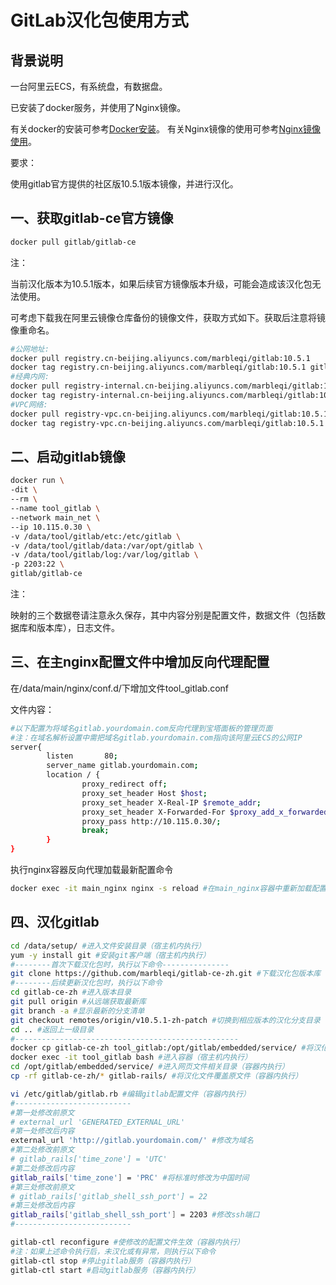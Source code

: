 # GitLab汉化包使用方式

## 背景说明

一台阿里云ECS，有系统盘，有数据盘。

已安装了docker服务，并使用了Nginx镜像。

有关docker的安装可参考[Docker安装](Docker.md)。
有关Nginx镜像的使用可参考[Nginx镜像使用](Nginx.md)。

要求：

使用gitlab官方提供的社区版10.5.1版本镜像，并进行汉化。

## 一、获取gitlab-ce官方镜像

```bash
docker pull gitlab/gitlab-ce
```

注：

当前汉化版本为10.5.1版本，如果后续官方镜像版本升级，可能会造成该汉化包无法使用。

可考虑下载我在阿里云镜像仓库备份的镜像文件，获取方式如下。获取后注意将镜像重命名。

```bash
#公网地址:
docker pull registry.cn-beijing.aliyuncs.com/marbleqi/gitlab:10.5.1
docker tag registry.cn-beijing.aliyuncs.com/marbleqi/gitlab:10.5.1 gitlab/gitlab-ce
#经典内网:
docker pull registry-internal.cn-beijing.aliyuncs.com/marbleqi/gitlab:10.5.1
docker tag registry-internal.cn-beijing.aliyuncs.com/marbleqi/gitlab:10.5.1 gitlab/gitlab-ce
#VPC网络:
docker pull registry-vpc.cn-beijing.aliyuncs.com/marbleqi/gitlab:10.5.1
docker tag registry-vpc.cn-beijing.aliyuncs.com/marbleqi/gitlab:10.5.1 gitlab/gitlab-ce
```

## 二、启动gitlab镜像

```bash
docker run \
-dit \
--rm \
--name tool_gitlab \
--network main_net \
--ip 10.115.0.30 \
-v /data/tool/gitlab/etc:/etc/gitlab \
-v /data/tool/gitlab/data:/var/opt/gitlab \
-v /data/tool/gitlab/log:/var/log/gitlab \
-p 2203:22 \
gitlab/gitlab-ce
```

注：

映射的三个数据卷请注意永久保存，其中内容分别是配置文件，数据文件（包括数据库和版本库），日志文件。


## 三、在主nginx配置文件中增加反向代理配置
在/data/main/nginx/conf.d/下增加文件tool_gitlab.conf

文件内容：
```bash
#以下配置为将域名gitlab.yourdomain.com反向代理到宝塔面板的管理页面
#注：在域名解析设置中需把域名gitlab.yourdomain.com指向该阿里云ECS的公网IP
server{
        listen       80;
        server_name gitlab.yourdomain.com;
        location / {
                proxy_redirect off;
                proxy_set_header Host $host;
                proxy_set_header X-Real-IP $remote_addr;
                proxy_set_header X-Forwarded-For $proxy_add_x_forwarded_for;
                proxy_pass http://10.115.0.30/;
                break;
        }
}
```

执行nginx容器反向代理加载最新配置命令
```bash
docker exec -it main_nginx nginx -s reload #在main_nginx容器中重新加载配置文件（在宿主机中执行该命令）
```

## 四、汉化gitlab
```bash
cd /data/setup/ #进入文件安装目录（宿主机内执行）
yum -y install git #安装git客户端（宿主机内执行）
#--------首次下载汉化包时，执行以下命令---------------
git clone https://github.com/marbleqi/gitlab-ce-zh.git #下载汉化包版本库（宿主机内执行）
#--------后续更新汉化包时，执行以下命令
cd gitlab-ce-zh #进入版本目录
git pull origin #从远端获取最新库
git branch -a #显示最新的分支清单
git checkout remotes/origin/v10.5.1-zh-patch #切换到相应版本的汉化分支目录
cd .. #返回上一级目录
#--------------------------------------------------
docker cp gitlab-ce-zh tool_gitlab:/opt/gitlab/embedded/service/ #将汉化文件从宿主机复制到容器中（宿主机内执行）
docker exec -it tool_gitlab bash #进入容器（宿主机内执行）
cd /opt/gitlab/embedded/service/ #进入网页文件相关目录（容器内执行）
cp -rf gitlab-ce-zh/* gitlab-rails/ #将汉化文件覆盖原文件（容器内执行）

vi /etc/gitlab/gitlab.rb #编辑gitlab配置文件（容器内执行）
#--------------------------
#第一处修改前原文
# external_url 'GENERATED_EXTERNAL_URL'
#第一处修改后内容
external_url 'http://gitlab.yourdomain.com/' #修改为域名
#第二处修改前原文
# gitlab_rails['time_zone'] = 'UTC'
#第二处修改后内容
gitlab_rails['time_zone'] = 'PRC' #将标准时修改为中国时间
#第三处修改前原文
# gitlab_rails['gitlab_shell_ssh_port'] = 22
#第三处修改后内容
gitlab_rails['gitlab_shell_ssh_port'] = 2203 #修改ssh端口
#--------------------------

gitlab-ctl reconfigure #使修改的配置文件生效（容器内执行）
#注：如果上述命令执行后，未汉化或有异常，则执行以下命令
gitlab-ctl stop #停止gitlab服务（容器内执行）
gitlab-ctl start #启动gitlab服务（容器内执行）
```